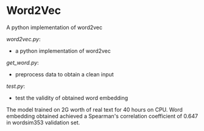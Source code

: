 # Word2Vec
A python implementation of word2vec
  
*word2vec.py*:  

- a python implementation of word2vec  

*get_word.py*:  

- preprocess data to obtain a clean input  

*test.py*:  

- test the validity of obtained word embedding  


The model trained on 2G worth of real text for 40 hours on CPU. Word embedding obtained achieved a Spearman's correlation coefficient of 0.647 in wordsim353 validation set.